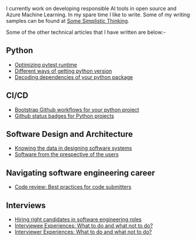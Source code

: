 I currently work on developing responsible AI tools in open source and Azure Machine Learning. In my spare time I like to write. Some of my writing samples can be found at [Some Simplistic Thinking](https://somesimplisticthinking.blogspot.com/).

Some of the other technical articles that I have written are below:-

## Python
- [Optimizing pytest runtime](https://ggupta2005.hashnode.dev/optimizing-test-runtime-using-pytest)
- [Different ways of getting python version](https://ggupta2005.hashnode.dev/different-ways-of-getting-local-python-version)
- [Decoding dependencies of your python package](https://ggupta2005.hashnode.dev/decoding-dependencies-of-your-python-package)


## CI/CD
- [Bootstrap Github workflows for your python project](https://ggupta2005.hashnode.dev/bootstrap-github-workflows-for-your-python-project)
- [Github status badges for Python projects](https://ggupta2005.hashnode.dev/github-status-badges-for-python-projects)

## Software Design and Architecture
- [Knowing the data in designing software systems](https://ggupta2005.hashnode.dev/knowing-the-data-in-designing-software-systems)
- [Software from the prespective of the users](https://ggupta2005.hashnode.dev/software-from-the-prespective-of-the-users)


## Navigating software engineering career
- [Code review: Best practices for code submitters](https://ggupta2005.hashnode.dev/code-review-best-practices-for-code-submitters)

## Interviews
- [Hiring right candidates in software engineering roles](https://ggupta2005.hashnode.dev/hiring-right-candidates-in-software-engineering-roles)
- [Interviewee Experiences: What to do and what not to do?](https://ggupta2005.hashnode.dev/interviewee-experiences-what-to-do-and-what-not-to-do)
- [Interviewer Experiences: What to do and what not to do?](https://ggupta2005.hashnode.dev/interviewer-experiences-what-to-do-and-what-not-to-do)
